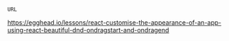 ```
URL
```

https://egghead.io/lessons/react-customise-the-appearance-of-an-app-using-react-beautiful-dnd-ondragstart-and-ondragend
